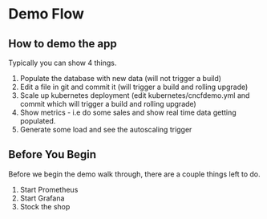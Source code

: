 Demo Flow
=========

How to demo the app
-------------------

Typically you can show 4 things.

  1. Populate the database with new data (will not trigger a build)
  2. Edit a file in git and commit it (will trigger a build and rolling upgrade)
  3. Scale up kubernetes deployment (edit kubernetes/cncfdemo.yml and commit which will trigger a build and rolling upgrade)
  4. Show metrics - i.e do some sales and show real time data getting populated.
  5. Generate some load and see the autoscaling trigger

Before You Begin
----------------

Before we begin the demo walk through, there are a couple things left to do.

1. Start Prometheus
2. Start Grafana
3. Stock the shop